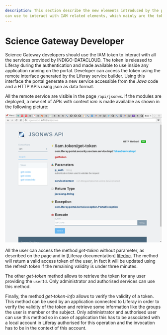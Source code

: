 ```yaml
---
description: This section describe the new elements introduced by the plugins which a developer
can use to interact with IAM related elements, which mainly are the tokens.
---
```


# Science Gateway Developer

Science Gateway developers should use the IAM token to interact with all the services provided by
INDIGO-DATACLOUD. The token is released to Liferay during the authentication and made available to
use inside any application running on the portal. Developer can access the token using the remote interface
generated by the Liferay service builder. Using this interface the portal generate a new service accessible
from the _Java_ code and a HTTP APIs using json as data format.

All the remote service are visible in the page `/api/jsonws`. if the modules are deployed,
a new set of APIs with context *iam* is made available as shown in the following picture:

![Liferay iam service](img/LifeServ.png)

All the user can access the method *get-token* without parameter, as described on the page and in
[Liferay documentation] [lifedoc]. The method will return a valid access token of the user, in fact
it will be updated using the refresh token if the remaining validity is under three minutes.

The other *get-token* method allows to retrieve the token for any user providing the `userId`.
Only administrator and authorised services can use this method.


Finally, the method *get-token-info* allows to verify the validity of a token. This method can
be used by an application connected to Liferay in order to verify the validity of the token
and retrieve some information like the groups the user is member or the subject. Only administrator
and authorised user can use this method so in case of application this has to be associated with a local
account in Liferay authorised for this operation and the invocation has to be in the context of this account.



[lifedoc]: https://dev.liferay.com/develop/tutorials/-/knowledge_base/7-0/invoking-remote-services
